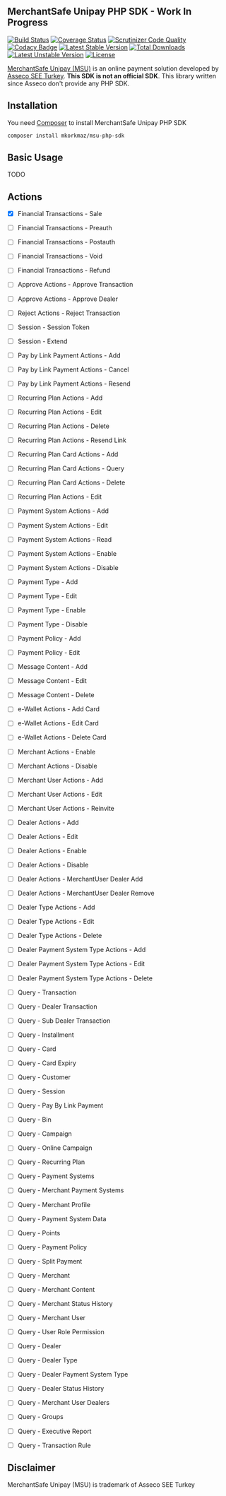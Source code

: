 ## MerchantSafe Unipay PHP SDK - Work In Progress

[![Build Status](https://api.travis-ci.org/mkorkmaz/msu-php-sdk.svg?branch=master)](https://travis-ci.org/mkorkmaz/msu-php-sdk) [![Coverage Status](https://coveralls.io/repos/github/mkorkmaz/msu-php-sdk/badge.svg?branch=master)](https://coveralls.io/github/mkorkmaz/msu-php-sdk?branch=master) [![Scrutinizer Code Quality](https://scrutinizer-ci.com/g/mkorkmaz/msu-php-sdk/badges/quality-score.png?b=master)](https://scrutinizer-ci.com/g/mkorkmaz/msu-php-sdk/) [![Codacy Badge](https://api.codacy.com/project/badge/Grade/3f47b0ec1eb8496cbc3d79c6fdbba417)](https://www.codacy.com/app/mehmet/msu-php-sdk?utm_source=github.com&amp;utm_medium=referral&amp;utm_content=mkorkmaz/msu-php-sdk&amp;utm_campaign=Badge_Grade) [![Latest Stable Version](https://poser.pugx.org/mkorkmaz/msu-php-sdk/v/stable)](https://packagist.org/packages/mkorkmaz/msu-php-sdk) [![Total Downloads](https://poser.pugx.org/mkorkmaz/msu-php-sdk/downloads)](https://packagist.org/packages/mkorkmaz/msu-php-sdk) [![Latest Unstable Version](https://poser.pugx.org/mkorkmaz/msu-php-sdk/v/unstable)](https://packagist.org/packages/mkorkmaz/msu-php-sdk) [![License](https://poser.pugx.org/mkorkmaz/msu-php-sdk/license)](https://packagist.org/packages/mkorkmaz/msu-php-sdk)

[MerchantSafe Unipay (MSU)](https://merchantsafeunipay.com/msu/api/v2/doc) is an online payment solution 
developed by [Asseco SEE Turkey](https://tr.asseco.com/). **This SDK is not an official SDK**. This library written 
since Asseco don't provide any PHP SDK.


## Installation

You need [Composer](https://getcomposer.org/) to install MerchantSafe Unipay PHP SDK

```bash
composer install mkorkmaz/msu-php-sdk
```

## Basic Usage

TODO

## Actions


- [x] Financial Transactions - Sale
- [ ] Financial Transactions - Preauth
- [ ] Financial Transactions - Postauth
- [ ] Financial Transactions - Void
- [ ] Financial Transactions - Refund
- [ ] Approve Actions - Approve Transaction
- [ ] Approve Actions - Approve Dealer
- [ ] Reject Actions - Reject Transaction
- [ ] Session - Session Token
- [ ] Session - Extend
- [ ] Pay by Link Payment Actions - Add
- [ ] Pay by Link Payment Actions - Cancel
- [ ] Pay by Link Payment Actions - Resend
- [ ] Recurring Plan Actions - Add
- [ ] Recurring Plan Actions - Edit
- [ ] Recurring Plan Actions - Delete
- [ ] Recurring Plan Actions - Resend Link
- [ ] Recurring Plan Card Actions - Add
- [ ] Recurring Plan Card Actions - Query
- [ ] Recurring Plan Card Actions - Delete
- [ ] Recurring Plan Actions - Edit
- [ ] Payment System Actions - Add
- [ ] Payment System Actions - Edit
- [ ] Payment System Actions - Read
- [ ] Payment System Actions - Enable
- [ ] Payment System Actions - Disable
- [ ] Payment Type - Add
- [ ] Payment Type - Edit
- [ ] Payment Type - Enable
- [ ] Payment Type - Disable
- [ ] Payment Policy - Add
- [ ] Payment Policy - Edit
- [ ] Message Content - Add
- [ ] Message Content - Edit
- [ ] Message Content - Delete
- [ ] e-Wallet Actions - Add Card
- [ ] e-Wallet Actions - Edit Card
- [ ] e-Wallet Actions - Delete Card
- [ ] Merchant Actions - Enable
- [ ] Merchant Actions - Disable
- [ ] Merchant User Actions - Add
- [ ] Merchant User Actions - Edit
- [ ] Merchant User Actions - Reinvite
- [ ] Dealer Actions - Add
- [ ] Dealer Actions - Edit
- [ ] Dealer Actions - Enable
- [ ] Dealer Actions - Disable
- [ ] Dealer Actions - MerchantUser Dealer Add
- [ ] Dealer Actions - MerchantUser Dealer Remove
- [ ] Dealer Type Actions - Add
- [ ] Dealer Type Actions - Edit
- [ ] Dealer Type Actions - Delete
- [ ] Dealer Payment System Type Actions - Add
- [ ] Dealer Payment System Type Actions - Edit
- [ ] Dealer Payment System Type Actions - Delete
- [ ] Query - Transaction
- [ ] Query - Dealer Transaction
- [ ] Query - Sub Dealer Transaction
- [ ] Query - Installment
- [ ] Query - Card
- [ ] Query - Card Expiry
- [ ] Query - Customer
- [ ] Query - Session
- [ ] Query - Pay By Link Payment
- [ ] Query - Bin
- [ ] Query - Campaign
- [ ] Query - Online Campaign 
- [ ] Query - Recurring Plan
- [ ] Query - Payment Systems
- [ ] Query - Merchant Payment Systems
- [ ] Query - Merchant Profile
- [ ] Query - Payment System Data
- [ ] Query - Points
- [ ] Query - Payment Policy
- [ ] Query - Split Payment
- [ ] Query - Merchant
- [ ] Query - Merchant Content
- [ ] Query - Merchant Status History
- [ ] Query - Merchant User
- [ ] Query - User Role Permission
- [ ] Query - Dealer
- [ ] Query - Dealer Type
- [ ] Query - Dealer Payment System Type
- [ ] Query - Dealer Status History
- [ ] Query - Merchant User Dealers
- [ ] Query - Groups
- [ ] Query - Executive Report
- [ ] Query - Transaction Rule




## Disclaimer

MerchantSafe Unipay (MSU) is trademark of Asseco SEE Turkey

